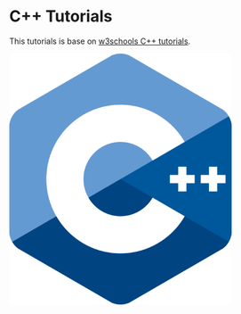 # C++ Tutorials

This tutorials is base on [w3schools C++ tutorials](https://www.w3schools.com/cpp/).

![](https://github.com/afif-dev/cpp-tutorials/blob/main/c++_logo.png)
